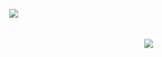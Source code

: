 <a href="https://visitcount.itsvg.in">
  <img src="https://visitcount.itsvg.in/api?id=Jewel280&label=Profile%20Views&color=3&icon=5&pretty=false" />
</a>
<h1 align="center">
  <a href="https://git.io/typing-svg">
    <img src="https://readme-typing-svg.herokuapp.com/?lines=Hi+🙂;I+am+Jewel+Mia;Welcome,+dear+🫡+🫱🏻‍🫲🏻+♥️&center=true&size=25">
  </a>
</h1>
<!--
**Jewel280/Jewel280** is a ✨ _special_ ✨ repository because its `README.md` (this file) appears on your GitHub profile.

Here are some ideas to get you started:

- 🔭 I’m currently working on ...
- 🌱 I’m currently learning ...
- 👯 I’m looking to collaborate on ...
- 🤔 I’m looking for help with ...
- 💬 Ask me about ...
- 📫 How to reach me: ...
- 😄 Pronouns: ...
- ⚡ Fun fact: ...
-->
